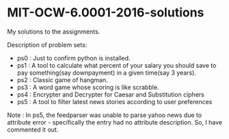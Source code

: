 # MIT-OCW-6.0001-2016-solutions
My solutions to the assignments.

Description of problem sets:
 - ps0 : Just to confirm python is installed.
 - ps1 : A tool to calculate what percent of your salary you should save to pay something(say downpayment) in a given time(say 3 years).
 - ps2 : Classic game of hangman.
 - ps3 : A word game whose scoring is like scrabble.
 - ps4 : Encrypter and Decrypter for Caesar and Substitution ciphers
 - ps5 : A tool to filter latest news stories according to user preferences

Note : In ps5, the feedparser was unable to parse yahoo news due to attribute error - specifically the entry had no attribute description. So, I have commented it out.
